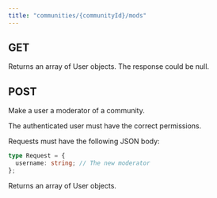 ```yaml
---
title: "communities/{communityId}/mods"
---
```


## GET

Returns an array of User objects. The response could be null.

## POST

Make a user a moderator of a community.

The authenticated user must have the correct permissions.

Requests must have the following JSON body:

```ts
type Request = {
  username: string; // The new moderator
};
```

Returns an array of User objects.
